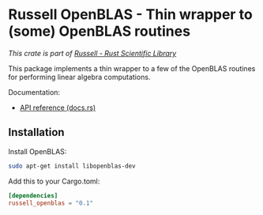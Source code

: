 # Russell OpenBLAS - Thin wrapper to (some) OpenBLAS routines

_This crate is part of [Russell - Rust Scientific Library](https://github.com/cpmech/russell)_

This package implements a thin wrapper to a few of the OpenBLAS routines for performing linear algebra computations.

Documentation:

- [API reference (docs.rs)](https://docs.rs/russell_openblas)

## Installation

Install OpenBLAS:

```bash
sudo apt-get install libopenblas-dev
```

Add this to your Cargo.toml:

```toml
[dependencies]
russell_openblas = "0.1"
```
